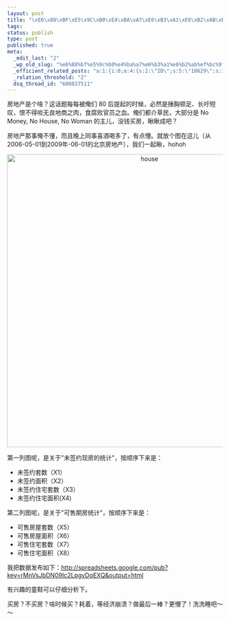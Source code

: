 ```yaml
--- 
layout: post
title: "\xE6\x88\xBF\xE5\x9C\xB0\xE4\xBA\xA7\xE6\xB3\xA1\xE6\xB2\xAB\xEF\xBC\x9F- \xE5\xBE\x97\xE7\x9E\x85\xE7\x9E\x85\xE4\xBA\x86\xEF\xBC\x81"
tags: 
status: publish
type: post
published: true
meta: 
  _edit_last: "2"
  _wp_old_slug: "%e6%88%bf%e5%9c%b0%e4%ba%a7%e6%b3%a1%e6%b2%ab%ef%bc%9f-%e5%be%97%e7%9e%85%e7%9e%85%e4%ba%86%ef%bc%81"
  _efficient_related_posts: "a:1:{i:0;a:4:{s:2:\"ID\";s:5:\"10629\";s:10:\"post_title\";s:33:\"\xE5\x8C\x97\xE4\xBA\xAC\xE6\x88\xBF\xE5\x9C\xB0\xE4\xBA\xA7\xE7\xBD\x91\xE4\xB8\x8A\xE7\xAD\xBE\xE7\xBA\xA6\xE6\x83\x85\xE5\x86\xB5\";s:7:\"matches\";s:1:\"2\";s:9:\"permalink\";s:58:\"http://bjt.cos.name/2010/03/beijing-real-estate-contracts/\";}}"
  _relation_threshold: "2"
  dsq_thread_id: "600837511"
---
```

房地产是个啥？这话题每每被俺们 80 后提起的时候，必然是捶胸顿足、长吁短叹，恨不得啖无良地商之肉，食腐败官员之血。俺们都介草民，大部分是 No Money, No House, No Woman 的主儿，没钱买房，瞅瞅成吧？

房地产那事俺不懂，而且晚上同事喜酒喝多了，有点懵。就放个图在这儿（从 2006-05-01到2009年-06-01的北京房地产），我们一起瞅，hohoh
<p style="text-align: center;"><img class="aligncenter" style="display: block; margin-left: auto; width: 649px; margin-right: auto; height: 683px; text-align: center;" title="house" src="https://ywp7qa.bay.livefilestore.com/y1mFMX1h6R1WJETUczCs0XcnV_9KjwG1xYQqlXkzFrKOlmDCBrqS3kwWWeFAQ5CKxnLOdnj2h3W5xfTA45zCSbtWmzg90beXkundUCgigNzEuHk0T4SJUSve2vTUPL88PwRpR3ZyFcpqyBH4QEB6dBwkQ/house_thumb[4].png" border="0" alt="house" width="650" height="370" /></p>
第一列图呢，是关于"未签约现房的统计"，按顺序下来是：
<ul>
	<li>未签约套数（X1）</li>
	<li>未签约面积（X2）</li>
	<li>未签约住宅套数（X3）</li>
	<li>未签约住宅面积(X4)</li>
</ul>
第二列图呢，是关于"可售期房统计"，按顺序下来是：
<ul>
	<li>可售房屋套数（X5）</li>
	<li>可售房屋面积（X6）</li>
	<li>可售住宅套数（X7）</li>
	<li>可售住宅面积（X8）</li>
</ul>
我把数据发布如下：<a href="http://spreadsheets.google.com/pub?key=rMnVsJbDN09Ic2LpgyDqEXQ&amp;output=html">http://spreadsheets.google.com/pub?key=rMnVsJbDN09Ic2LpgyDqEXQ&amp;output=html</a>

有兴趣的童鞋可以仔细分析下。<a href="http://spreadsheets.google.com/ccc?key=rMnVsJbDN09Ic2LpgyDqEXQ&amp;hl=zh_CN"></a>

买房？不买房？啥时候买？耗着，等经济崩溃？做最后一棒？更懵了！洗洗睡吧～～
